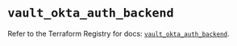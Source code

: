 # `vault_okta_auth_backend`

Refer to the Terraform Registry for docs: [`vault_okta_auth_backend`](https://registry.terraform.io/providers/hashicorp/vault/4.3.0/docs/resources/okta_auth_backend).

